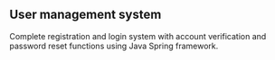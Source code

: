 ## User management system
Complete registration and login system with account verification and password reset functions using Java Spring framework. 
